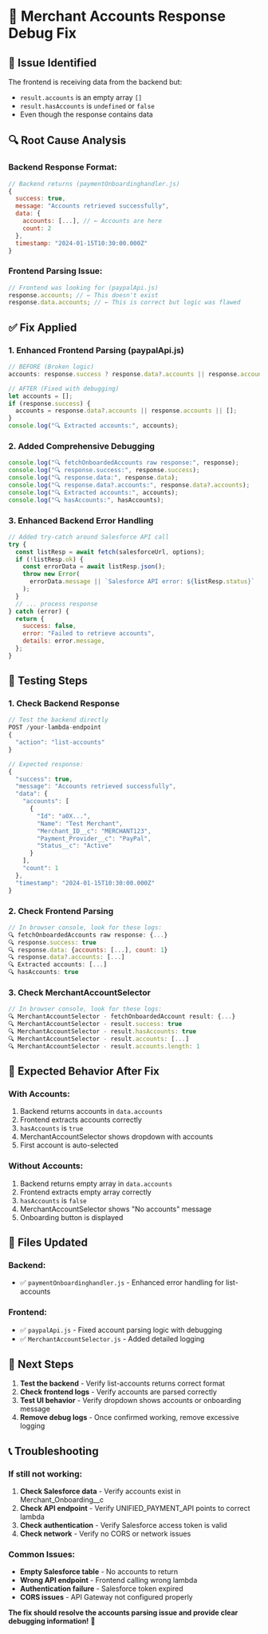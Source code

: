# 🔧 Merchant Accounts Response Debug Fix

## 🐛 **Issue Identified**

The frontend is receiving data from the backend but:

- `result.accounts` is an empty array `[]`
- `result.hasAccounts` is `undefined` or `false`
- Even though the response contains data

## 🔍 **Root Cause Analysis**

### **Backend Response Format:**

```javascript
// Backend returns (paymentOnboardinghandler.js)
{
  success: true,
  message: "Accounts retrieved successfully",
  data: {
    accounts: [...], // ← Accounts are here
    count: 2
  },
  timestamp: "2024-01-15T10:30:00.000Z"
}
```

### **Frontend Parsing Issue:**

```javascript
// Frontend was looking for (paypalApi.js)
response.accounts; // ← This doesn't exist
response.data.accounts; // ← This is correct but logic was flawed
```

## ✅ **Fix Applied**

### **1. Enhanced Frontend Parsing (paypalApi.js)**

```javascript
// BEFORE (Broken logic)
accounts: response.success ? response.data?.accounts || response.accounts || [] : [],

// AFTER (Fixed with debugging)
let accounts = [];
if (response.success) {
  accounts = response.data?.accounts || response.accounts || [];
}
console.log("🔍 Extracted accounts:", accounts);
```

### **2. Added Comprehensive Debugging**

```javascript
console.log("🔍 fetchOnboardedAccounts raw response:", response);
console.log("🔍 response.success:", response.success);
console.log("🔍 response.data:", response.data);
console.log("🔍 response.data?.accounts:", response.data?.accounts);
console.log("🔍 Extracted accounts:", accounts);
console.log("🔍 hasAccounts:", hasAccounts);
```

### **3. Enhanced Backend Error Handling**

```javascript
// Added try-catch around Salesforce API call
try {
  const listResp = await fetch(salesforceUrl, options);
  if (!listResp.ok) {
    const errorData = await listResp.json();
    throw new Error(
      errorData.message || `Salesforce API error: ${listResp.status}`
    );
  }
  // ... process response
} catch (error) {
  return {
    success: false,
    error: "Failed to retrieve accounts",
    details: error.message,
  };
}
```

## 🧪 **Testing Steps**

### **1. Check Backend Response**

```javascript
// Test the backend directly
POST /your-lambda-endpoint
{
  "action": "list-accounts"
}

// Expected response:
{
  "success": true,
  "message": "Accounts retrieved successfully",
  "data": {
    "accounts": [
      {
        "Id": "a0X...",
        "Name": "Test Merchant",
        "Merchant_ID__c": "MERCHANT123",
        "Payment_Provider__c": "PayPal",
        "Status__c": "Active"
      }
    ],
    "count": 1
  },
  "timestamp": "2024-01-15T10:30:00.000Z"
}
```

### **2. Check Frontend Parsing**

```javascript
// In browser console, look for these logs:
🔍 fetchOnboardedAccounts raw response: {...}
🔍 response.success: true
🔍 response.data: {accounts: [...], count: 1}
🔍 response.data?.accounts: [...]
🔍 Extracted accounts: [...]
🔍 hasAccounts: true
```

### **3. Check MerchantAccountSelector**

```javascript
// In browser console, look for these logs:
🔍 MerchantAccountSelector - fetchOnboardedAccount result: {...}
🔍 MerchantAccountSelector - result.success: true
🔍 MerchantAccountSelector - result.hasAccounts: true
🔍 MerchantAccountSelector - result.accounts: [...]
🔍 MerchantAccountSelector - result.accounts.length: 1
```

## 🎯 **Expected Behavior After Fix**

### **With Accounts:**

1. Backend returns accounts in `data.accounts`
2. Frontend extracts accounts correctly
3. `hasAccounts` is `true`
4. MerchantAccountSelector shows dropdown with accounts
5. First account is auto-selected

### **Without Accounts:**

1. Backend returns empty array in `data.accounts`
2. Frontend extracts empty array correctly
3. `hasAccounts` is `false`
4. MerchantAccountSelector shows "No accounts" message
5. Onboarding button is displayed

## 🔧 **Files Updated**

### **Backend:**

- ✅ `paymentOnboardinghandler.js` - Enhanced error handling for list-accounts

### **Frontend:**

- ✅ `paypalApi.js` - Fixed account parsing logic with debugging
- ✅ `MerchantAccountSelector.js` - Added detailed logging

## 🚀 **Next Steps**

1. **Test the backend** - Verify list-accounts returns correct format
2. **Check frontend logs** - Verify accounts are parsed correctly
3. **Test UI behavior** - Verify dropdown shows accounts or onboarding message
4. **Remove debug logs** - Once confirmed working, remove excessive logging

## 📞 **Troubleshooting**

### **If still not working:**

1. **Check Salesforce data** - Verify accounts exist in Merchant_Onboarding\_\_c
2. **Check API endpoint** - Verify UNIFIED_PAYMENT_API points to correct lambda
3. **Check authentication** - Verify Salesforce access token is valid
4. **Check network** - Verify no CORS or network issues

### **Common Issues:**

- **Empty Salesforce table** - No accounts to return
- **Wrong API endpoint** - Frontend calling wrong lambda
- **Authentication failure** - Salesforce token expired
- **CORS issues** - API Gateway not configured properly

**The fix should resolve the accounts parsing issue and provide clear debugging information!** 🎉
